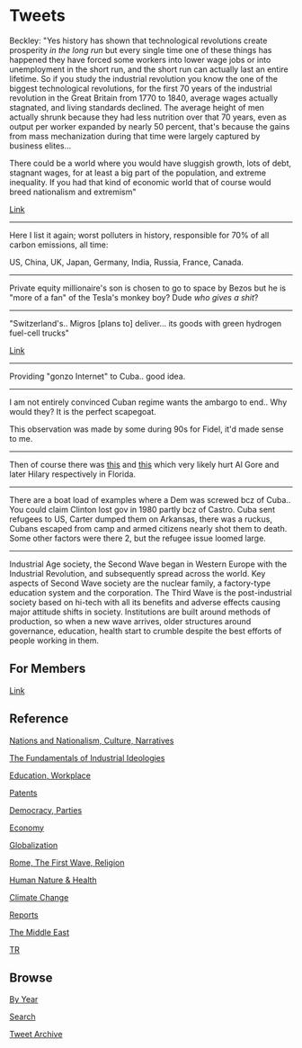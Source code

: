 # Tweets

Beckley: "Yes history has shown that technological revolutions create
prosperity *in the long run* but every single time one of these things
has happened they have forced some workers into lower wage jobs or
into unemployment in the short run, and the short run can actually
last an entire lifetime. So if you study the industrial revolution you
know the one of the biggest technological revolutions, for the first
70 years of the industrial revolution in the Great Britain from 1770
to 1840, average wages actually stagnated, and living standards
declined.  The average height of men actually shrunk because they had
less nutrition over that 70 years, even as output per worker expanded
by nearly 50 percent, that's because the gains from mass mechanization
during that time were largely captured by business elites...

There could be a world where you would have sluggish growth, lots of
debt, stagnant wages, for at least a big part of the population, and
extreme inequality. If you had that kind of economic world that of
course would breed nationalism and extremism"

[Link](https://youtu.be/sVS1G3U2qOQ)

---

Here I list it again; worst polluters in history, responsible for 70%
of all carbon emissions, all time:

US, China, UK, Japan, Germany, India, Russia, France, Canada.

---

Private equity millionaire's son is chosen to go to space by Bezos but
he is "more of a fan" of the Tesla's monkey boy? Dude *who gives a
shit*?

---

"Switzerland's.. Migros [plans to] deliver... its goods with green
hydrogen fuel-cell trucks"

[Link](https://bit.ly/3AXdhjE)

---

Providing "gonzo Internet" to Cuba.. good idea. 

---

I am not entirely convinced Cuban regime wants the ambargo to end..
Why would they? It is the perfect scapegoat. 

This observation was made by some during 90s for Fidel, it'd made
sense to me.

---

Then of course there was [this](https://pbs.twimg.com/media/E6hGDLGWYAYVYiy?format=jpg&name=small)
and [this](https://drive.google.com/uc?export=view&id=1xmUDnMkyVI1HWFgjp1J9erOw33eMzIKq)
which very likely hurt Al Gore and later Hilary respectively in Florida.

---

There are a boat load of examples where a Dem was screwed bcz of
Cuba..  You could claim Clinton lost gov in 1980 partly bcz of
Castro. Cuba sent refugees to US, Carter dumped them on Arkansas,
there was a ruckus, Cubans escaped from camp and armed citizens nearly
shot them to death. Some other factors were there 2, but the refugee
issue loomed large.

---

Industrial Age society, the Second Wave began in Western Europe with
the Industrial Revolution, and subsequently spread across the
world. Key aspects of Second Wave society are the nuclear family, a
factory-type education system and the corporation. The Third Wave is
the post-industrial society based on hi-tech with all its benefits and
adverse effects causing major attitude shifts in society. Institutions
are built around methods of production, so when a new wave arrives,
older structures around governance, education, health start to crumble
despite the best efforts of people working in them.

## For Members

[Link](https://thirdwave-members.herokuapp.com)

## Reference

[Nations and Nationalism, Culture, Narratives](/2013/02/nations-and-nationalism.md)

[The Fundamentals of Industrial Ideologies](/2011/04/fundamentals-of-industrial-ideologies.md)

[Education, Workplace](2017/09/education-workplace.md)

[Patents](/2018/09/patents.md)

[Democracy, Parties](/2016/11/democracy.md)

[Economy](/2018/05/economy.md)

[Globalization](/2018/09/globalization.md)

[Rome, The First Wave, Religion](/2017/12/rome.md)

[Human Nature & Health](/2020/07/human-nature.md)

[Climate Change](/2018/12/climate.md)

[Reports](/2019/05/reports.md)

[The Middle East](/2019/07/middleeast.md)

[TR](../tr)

## Browse

[By Year](years.md)

[Search](search.html)

[Tweet Archive](/tweets/README.md)

